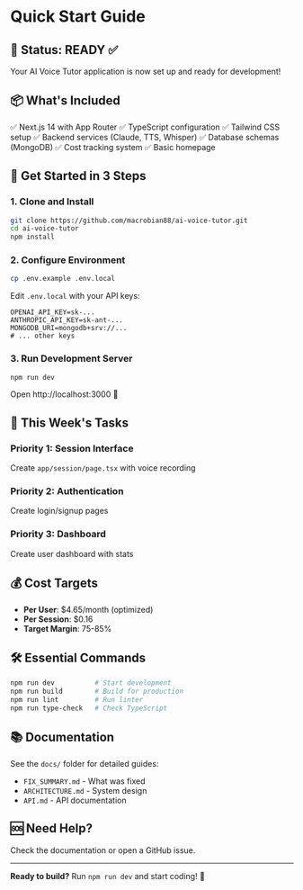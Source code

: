# Quick Start Guide

## 🎉 Status: READY ✅

Your AI Voice Tutor application is now set up and ready for development!

## 📦 What's Included

✅ Next.js 14 with App Router
✅ TypeScript configuration
✅ Tailwind CSS setup
✅ Backend services (Claude, TTS, Whisper)
✅ Database schemas (MongoDB)
✅ Cost tracking system
✅ Basic homepage

## 🚀 Get Started in 3 Steps

### 1. Clone and Install

```bash
git clone https://github.com/macrobian88/ai-voice-tutor.git
cd ai-voice-tutor
npm install
```

### 2. Configure Environment

```bash
cp .env.example .env.local
```

Edit `.env.local` with your API keys:

```env
OPENAI_API_KEY=sk-...
ANTHROPIC_API_KEY=sk-ant-...
MONGODB_URI=mongodb+srv://...
# ... other keys
```

### 3. Run Development Server

```bash
npm run dev
```

Open http://localhost:3000 🎉

## 📝 This Week's Tasks

### Priority 1: Session Interface
Create `app/session/page.tsx` with voice recording

### Priority 2: Authentication
Create login/signup pages

### Priority 3: Dashboard
Create user dashboard with stats

## 💰 Cost Targets

- **Per User**: $4.65/month (optimized)
- **Per Session**: $0.16
- **Target Margin**: 75-85%

## 🛠 Essential Commands

```bash
npm run dev          # Start development
npm run build        # Build for production
npm run lint         # Run linter
npm run type-check   # Check TypeScript
```

## 📚 Documentation

See the `docs/` folder for detailed guides:

- `FIX_SUMMARY.md` - What was fixed
- `ARCHITECTURE.md` - System design
- `API.md` - API documentation

## 🆘 Need Help?

Check the documentation or open a GitHub issue.

---

**Ready to build?** Run `npm run dev` and start coding! 🚀
